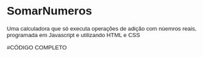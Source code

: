 # SomarNumeros
Uma calculadora que só executa operações de adição com núemros reais, programada em Javascript e utilizando HTML e CSS

#CÓDIGO COMPLETO

<!DOCTYPE html>
<html lang="en">
<head>
    <meta charset="UTF-8">
    <meta name="viewport" content="width=device-width, initial-scale=1.0">
    <title>Somar Números</title>
    <style>
        body{
            font: normal 10pt Arial;

        }
        input{

            font:italic 10pt Arial;
        }
        div#res{
            margin-top: 20px;
        }
    </style>
</head>
<body>
    <h1>Somando Valores</h1>
    <input type="number" name="txtn1" id="txtn1">
    <input type="number" name="txtn2" id="txtn2">
    <input type="button" value="Somar" onclick="somar()"
    >
    <div id="res"> Resultado</div>
    <script>
        function somar(){
       var tn1= window.document.getElementsByName('txtn1')
       var tn2= window.document.querySelector('input#txtn2')
       var res= window.document.getElementById('res')
       var n1=Number(txtn1.value)
       var n2=Number(txtn2.value)
       var s= n1 + n2
       res.innerHTML= `A soma entre ${n1} e ${n2} é igual a: ${s}`
        }
    </script>
</body>
</html>


